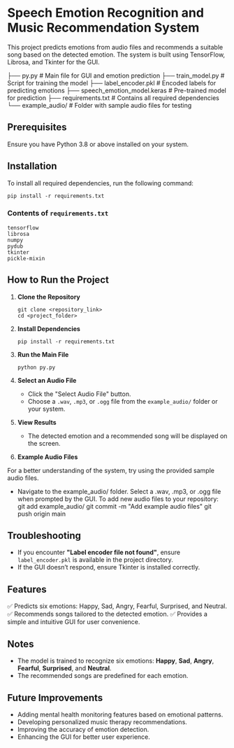
# Speech Emotion Recognition and Music Recommendation System

This project predicts emotions from audio files and recommends a suitable song based on the detected emotion. The system is built using TensorFlow, Librosa, and Tkinter for the GUI.

├── py.py                           # Main file for GUI and emotion prediction
├── train_model.py                  # Script for training the model
├── label_encoder.pkl               # Encoded labels for predicting emotions
├── speech_emotion_model.keras      # Pre-trained model for prediction
├── requirements.txt                # Contains all required dependencies
└── example_audio/                   # Folder with sample audio files for testing

## Prerequisites
Ensure you have Python 3.8 or above installed on your system.

## Installation
To install all required dependencies, run the following command:
```
pip install -r requirements.txt
```

### Contents of `requirements.txt`
```
tensorflow
librosa
numpy
pydub
tkinter
pickle-mixin
```


## How to Run the Project
1. **Clone the Repository**
   ```
   git clone <repository_link>
   cd <project_folder>
   ```

2. **Install Dependencies**
   ```
   pip install -r requirements.txt
   ```

3. **Run the Main File**
   ```
   python py.py
   ```

4. **Select an Audio File**
   - Click the "Select Audio File" button.
   - Choose a `.wav`, `.mp3`, or `.ogg` file from the `example_audio/` folder or your system.

5. **View Results**
   - The detected emotion and a recommended song will be displayed on the screen.
     
6. **Example Audio Files**
   
For a better understanding of the system, try using the provided sample audio files.
  - Navigate to the example_audio/ folder.
    Select a .wav, .mp3, or .ogg file when prompted by the GUI.
    To add new audio files to your repository:
    git add example_audio/
    git commit -m "Add example audio files"
    git push origin main


## Troubleshooting

- If you encounter **"Label encoder file not found"**, ensure `label_encoder.pkl` is available in the project directory.
- If the GUI doesn’t respond, ensure Tkinter is installed correctly.

## Features

✅ Predicts six emotions: Happy, Sad, Angry, Fearful, Surprised, and Neutral.
✅ Recommends songs tailored to the detected emotion.
✅ Provides a simple and intuitive GUI for user convenience.


## Notes

- The model is trained to recognize six emotions: **Happy**, **Sad**, **Angry**, **Fearful**, **Surprised**, and **Neutral**.
- The recommended songs are predefined for each emotion.

## Future Improvements

- Adding mental health monitoring features based on emotional patterns.
- Developing personalized music therapy recommendations.
- Improving the accuracy of emotion detection.
- Enhancing the GUI for better user experience.

